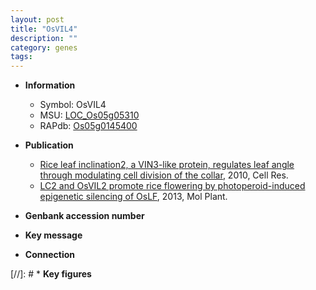 ```yaml
---
layout: post
title: "OsVIL4"
description: ""
category: genes
tags: 
---
```


* **Information**  
    + Symbol: OsVIL4  
    + MSU: [LOC_Os05g05310](http://rice.plantbiology.msu.edu/cgi-bin/ORF_infopage.cgi?orf=LOC_Os05g05310)  
    + RAPdb: [Os05g0145400](http://rapdb.dna.affrc.go.jp/viewer/gbrowse_details/irgsp1?name=Os05g0145400)  

* **Publication**  
    + [Rice leaf inclination2, a VIN3-like protein, regulates leaf angle through modulating cell division of the collar](http://www.ncbi.nlm.nih.gov/pubmed?term=Rice+leaf+inclination2,+a+VIN3-like+protein,+regulates+leaf+angle+through+modulating+cell+division+of+the+collar%5BTitle%5D), 2010, Cell Res.
    + [LC2 and OsVIL2 promote rice flowering by photoperoid-induced epigenetic silencing of OsLF](http://www.ncbi.nlm.nih.gov/pubmed?term=LC2+and+OsVIL2+promote+rice+flowering+by+photoperoid-induced+epigenetic+silencing+of+OsLF%5BTitle%5D), 2013, Mol Plant.

* **Genbank accession number**  

* **Key message**  

* **Connection**  

[//]: # * **Key figures**  


